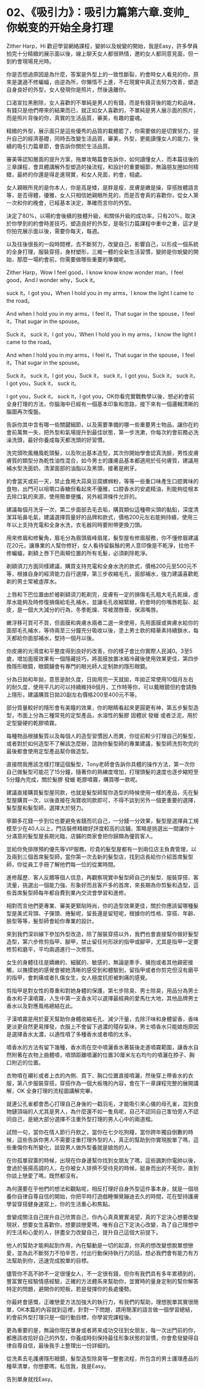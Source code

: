 # 02、《吸引力》：吸引力篇第六章.变帅_你蜕变的开始全身打理

Zither Harp，Hi 歡迎學習網絡課程，變帥以及蛻變的開始，我是Easy，許多學員拍完十分精緻的展示面以後，線上聊天女人都很熱情，邀約女人都同意見面，但一到約會現場見光時。

你是否想過原因是為什麼，答案是外型上的一致性斷裂，約會時女人看見的你，原來是邋遢不修蝙蝠，由逆為所，你懶惰不上進，不在現實中真正去努力改善，塑造自身良好的外型，女人發現你是照片，然後遠離你。

口渴宣拉黑刪除，女人喜歡的不單純是男人的有錢，而是有錢背後的能力和品味，有錢只是他們帶來的結果而已，就正如女人喜歡的，不單純是男人展示面的照片，而是照片背後的你，真實的生活品質，審美，有趣的靈魂。

精緻的外型，展示面只是這些優秀的品質的載體罷了，你需要做的是切實努力，提升自己的經濟基礎，同時去改變生活品質，審美，外型，更能讀懂女人的能力，後續的吸引力篇章節，會告訴你關於生活品質。

審美等認知層面的提升方案，拖單攻略篇會告訴你，如何讀懂女人，而本篇往後的三章課程，會具體講解外型塑造的操流程，和設計的重要細節，無論朋友圈如何精緻，最終的你還是得走進現實，和女人見面，約會，相處。

女人親眼所見的是你本人，你是高是矮，是胖是瘦，皮膚是嫩是操，穿搭肢體語言等，是否得體，優雅，女人只相信她親眼所見的，而是否會真的喜歡你，從女人第一次和你約晚會，已經基本決定，準確而言你的外型。

決定了80%，以場約會後續的肢體升級，和關係升級的成功率，只有20%，取決於你學到的約會時差技巧，塑造良好的外型，是吸引力篇課程中重中之重，這才是你拍完展示面以後，需要你每天，每週。

以及往後很長的一段時間裡，去不斷努力，改變自己，影響自己，以形成一個系統的全身打理，服裝穿搭，身材塑形，三維一體的全新生活習慣，變帥是你蛻變的開始，那麼一場約會前，你需要做哪些重要的準備呢。

Zither Harp，Wow I feel good，I know know know wonder man，I feel good，And I wonder why，Suck it。

 suck it，I got you，When I hold you in my arms，I know the light I came to the road。

And when I hold you in my arms，I feel it，That sugar in the spouse，I feel it，That sugar in the spouse。

Suck it， suck it，I got you，When I hold you in my arms，I know the light I came to the road。

And when I hold you in my arms，I feel it，That sugar in the spouse，I feel it，That sugar in the spouse。

Suck it， suck it，I got you，Suck it， suck it，I got you，Suck it， suck it，I got you，Suck it， suck it。

I got you，Suck it， suck it，I got you，OK你看完實戰教學以後，想必約會前全身打理的方法，你腦海中已經有一個基本印象和思路，接下來有一個邏輯清晰的腦圖再次復盤。

告訴你其中含有哪一些關鍵細節，以及需要準備的哪一些重要男士物品，讓你在約會前萬無一失，把外型和氣場提升到最佳狀態，第一步洗漱，你每次約會前務必洗澡洗頭，最好你養成每天都洗頭的好習慣。

洗完頭吹風機風乾頭髮，以及吹出基本造型，其次你開始學會認真洗臉，男性皮膚膚質的類型分為乾性油性混合，如今男士的護膚品基本都適用於任何膚質，建議用補水型洗面奶，清潔面部的油脂以及黑頭，接著是刷牙。

約會當天或前一天，禁止食用大蒜臭豆腐螺蛳粉，等等一些重口味產生口腔異味的食物，出門可以咀嚼口香糖但看起來不優雅，口腔香水的安處精油，則能夠從根本去除口氣的來源，使用簡單便攜，另外經濟條件允許的。

建議每個月洗牙一次，第二步面部去毛去垢，購買類似這種帶尖頭的黏鉛，深度清潔耳垢鼻毛氣，建議選擇質量好的品牌和款式，價格200元左右能夠持續，使用三年以上支持充電和全身水洗，衣毛器同時要附帶更換刀頭。

用來修眉和修鬢角，眉毛分為眉頭眉峰眉尾，髮型屋有修眉服務，你不懂修眉建議花20元，讓專業的人幫你修好，女人看待留鬍鬚的男人意印像是不乾淨，拉他不修蝙蝠，剃額上唇下巴兩頰位置的所有毛髮，必須剃除乾淨。

剃額須刀方面同樣建議，購買支持充電和全身水洗的款式，價格200元至500元不等，根據自身的經濟能力自行選擇，第三步收縮毛孔，面部補水，強力建議喜歡乾剃的男士常被虛厚水。

上唇和下巴位置由於被剃額須刀乾剃完，皮膚有一定的損傷毛孔粗大毛孔乾燥，虛厚水能夠及時修復損傷給毛孔補水，並讓毛孔收縮緊緻，約會時的你嘴唇乾裂、起皮，是一個大大減分的行為，冬季乾燥、常被潤唇膏、保濕嘴唇。

嫩浮移可買可不買，但面膜和爽膚水兩者二選一來使用，先用面膜或爽膚水給你的面部毛孔補水，等待兩至三分鐘充分吸收以後，塗上男士款的精華素持續鎖水，每天都給你面部補水，堅持一個月以後。

你皮膚的光滑度和平整度得到良好的改善，你的樣子會比你實際人民減0。3至5歲，增加面膜效果有一個隱藏技巧，將面膜放置冰箱冷藏後使用效果更佳，第四步換隱形眼鏡，眼鏡鋪會有專門的眼光師人定制款的隱形眼鏡。

分為日拋和年拋，意思是耐久度，日拋用完一天就拋，年拋正常使用10個月左右的耐久度，使用平凡的可以持續維持8個月，工作時等你，可以戴眼鏡但約會請換上隱形，建議購買日拋20副左右價格200至400元不等。

部分質量較好的隱形會有美瞳的效果，你的眼睛看起來更圓更有神，第五步髮型造型，市面上分為三種常見的定型產品，水溶性的髮膠 固體狀 發蠟 或者泛泥，用於定型變硬的乾膠噴霧。

每種物品根據髮質以及每個人的造型習慣因人而異，你從前較少打理自己的髮型，或者對於如何造型不了解該怎麼辦，諮詢你髮型師的專業建議，髮型師洗剪吹完的最後都會使用定型產品幫你做造型。

直接問我應該怎樣打理這個髮型，Tony老師會告訴你具體的操作方法，第一次你自己做髮型可能花了15分鐘，隨著你的熟練度增加，打理頭髮的速度也逐步縮短至5分鐘內完成，關於髮膠 發蠟 乾膠噴霧，購買哪一款呢。

建議直接購買髮型屋同款，也就是髮型師幫你造型的時候使用一樣的產品，先在髮型屋購買一次，以後直接在淘寶收同款即可，不得不談到另外一個更重要的選擇，髮型屋和髮型師，選擇大於努力。

寧願多花錢一步到位也要避免省錢而坑自己，一分錢一分效果，髮型屋選擇員工規模至少在40人以上，門店裝修精緻好評度較高的店鋪，策略是挑選出一間讓你十分滿意的髮型屋長期光臨，店鋪的商家會把你歸類為優質客人。

並給你免排隊預約優先等VIP服務，珍貴的髮型屋都有一到兩位店主負責管理，以及兩到三個首席髮型師，當你第一次去新的髮型店，找到店長給你介紹首席髮型師，你從員工手冊了解他們每一位的從業時間。

進修履歷、客人反饋等個人信息，再觀察現實中髮型師自己的髮型、服裝穿搭、客流量，挑選出一個能力強、形象好而且客戶多的首席，來長期為你剪髮和造型，這些首席髮型師每年都自費到業內交流會學習和進修。

相對而言他們更專業、審美更緊貼時尚，你的造型效果更佳，關於你應該留哪種髮型是美式背頭、子彈頭、捲髮呢，留長還是留短呢，根據你的性格、穿搭、年齡、臉型等等，髮型師會給你專業的設計。

來到我們深圳線下參加外型改造，除了服裝穿搭以外，我們也會直接幫你做好髮型造型，第六步修剪指甲、腳甲，禁止留任何形狀的指甲或腳甲，尤其是指甲一定要修剪和磨平，平均兩週進行一次修剪。

女生的身體往往是嬌嫩的、細膩的、敏感的，無論是牽手、擁抱或者其他親密接觸，以撫摸她的感覺會被她清晰的感受到和體驗到，留指甲或者你剪完但沒有磨平的指甲，會刺痛或者扎傷女生，女人極度抗拒被刺痛的感覺。

剪指甲是對女性的尊重和對她身體的保護，第七步除臭、男士除臭，用品分為男士香水和子漢噴霧，人生中第一支香水可以選擇最經典的愛馬仕大地，其他品牌男士香水以及對應風格總結在此。

子漢噴霧是用於夏天幫助你身體收縮毛孔、減少汗量，去除汗味和身體留香，香味更淡更自然更易揮發，衣服上不會留下過濃的殘存氣味，男士噴香水只能娘炮原因是選擇香水太濃，以適性噴了多種香水或者噴的太多。

噴香水的方法有留下幾種，香水雨在空中噴灑香水著裝後走進噴霧範圍，讓香水自然附著在衣物上曲體噴，噴頭距離噴灑的位置30厘米左右均勻的噴灑在脖子、胸口附近的位置。

衣物噴在襯衫或者上衣的內側、頁下、胸口位置直接噴灑，然後穿上帶香水的衣服，第八步服裝穿搭，穿搭作為一個大板塊的內容，會在下一章課程完整的展開講解，OK 全身打理的流程圖講解完畢。

就連公孔雀都會悉心打理自己身後的一戳羽毛，才能吸引來心儀的母孔雀，混到食物鏈頂端的人尤其是男人，為什麼還不如一隻鳥呢，自己不認同自己害怕旁人不認同自己，是絕大部分選擇不注重外型打理的男人心中的兩道楷。

試問一句，當你在情人節行丹飲之，當你在七夕吃狗糧，當你跨年獨自倒數的時候，這些告訴你男人不需要注重打理外型的人，真正的幫助到你實現脫單了嗎，這些重傷你有所變化，詆毀男人做外型養就是娘炮的人。

在你孤單寂寞的時候，出現在你身邊幫你找到女朋友了嗎，這些諷刺你電帥以後，會過於張揚高調的人，在你被女人排擠不受待見的時候，挺身而出的不死你，直到你談上戀愛了嗎，既然都沒有。

為何還要在乎他們的想法和觀點呢，相反打理好自身外型這件事本身，就是一個培養你自律自尊自信的開始，你把平時打遊戲睡懶覺蹦迪去久的時間，花在堅持護膚學習穿搭健身速寫上，你的生活重心和焦點。

會變成關注自己提升自己欣賞自己，你內心真真實實渴望，真的下定決心想要改變現狀，想要女生喜歡你，想要談戀愛嗎，唯有自己下定決心改變，為了自己理想中的生活和心愛的人，拼盡全力改變自己，提升自己這個大前提下。

他人的幫助才能夠起到作用，內在驅動是一切的起源，你真的想改變想脫單想戀愛，並為此不斷努力不怕辛苦，付出行動保持執行力的話，想必我們會有能力有方法幫助到你，迅速完成脫單的目標。

儘管你不高不帥不一定很懂女人，不一定很有錢，但你有我們具有多年累積到的，豐富實在經驗情感經驗，正確的方法體系來幫助你，並實時的量身定制的幫你解答特定的問題，避開你的短板，若是發揮你的長處優勢。

你最終會感慨，正確戀愛方法加強大的執行力，有我們的幫助，理想脫單其實很簡單，OK本篇的內容就到這裡，針對一下問題，請用簡潔的語言做一個學習總結，約會前外型打理只是一個行動目標，你學習完課程後。

更為重要的是，無論你現在單身或者將來成功交往到女朋友，每一次出門前的你，都應該收拾好自己的外型，你養成時刻保持最佳形象狀態的習慣，你會愈發變得自律自尊自信，最後我手上整理出一份詳細的。

從洗素去毛護膚隱形眼鏡，髮型造型除臭等一整套流程，所包含的男士護理產品的種草清單，你想要嗎，私信我，我是Easy。

告別單身就找Easy。